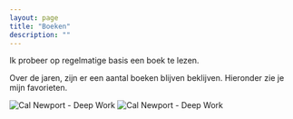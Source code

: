 ```yaml
---
layout: page
title: "Boeken"
description: ""
---
```


Ik probeer op regelmatige basis een boek te lezen.

Over de jaren, zijn er een aantal boeken blijven beklijven. Hieronder zie je mijn favorieten. 

![Cal Newport - Deep Work](http://ecx.images-amazon.com/images/I/51HsuPnTbrL._SY344_BO1,204,203,200_.jpg "Deep Work") ![Cal Newport - Deep Work](http://ecx.images-amazon.com/images/I/51HsuPnTbrL._SY344_BO1,204,203,200_.jpg "Deep Work")


